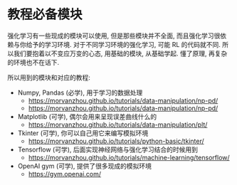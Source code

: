 # 教程必备模块

强化学习有一些现成的模块可以使用, 但是那些模块并不全面, 而且强化学习很依赖与你给予的学习环境. 对于不同学习环境的强化学习, 可能 RL 的代码就不同. 所以我们要抱着以不变应万变的心态, 用基础的模块, 从基础学起. 懂了原理, 再复杂的环境也不在话下.

所以用到的模块和对应的教程:

+ Numpy, Pandas (必学), 用于学习的数据处理
  + https://morvanzhou.github.io/tutorials/data-manipulation/np-pd/
  + https://morvanzhou.github.io/tutorials/data-manipulation/np-pd/
+ Matplotlib (可学), 偶尔会用来呈现误差曲线什么的
  + https://morvanzhou.github.io/tutorials/data-manipulation/plt/
+ Tkinter (可学), 你可以自己用它来编写模拟环境
  + https://morvanzhou.github.io/tutorials/python-basic/tkinter/
+ Tensorflow (可学), 后面实现神经网络与强化学习结合的时候用到
  + https://morvanzhou.github.io/tutorials/machine-learning/tensorflow/
+ OpenAI gym (可学), 提供了很多现成的模拟环境
  + https://gym.openai.com/






